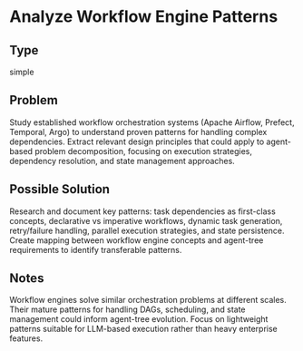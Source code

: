 # Analyze Workflow Engine Patterns

## Type
simple

## Problem
Study established workflow orchestration systems (Apache Airflow, Prefect, Temporal, Argo) to understand proven patterns for handling complex dependencies. Extract relevant design principles that could apply to agent-based problem decomposition, focusing on execution strategies, dependency resolution, and state management approaches.

## Possible Solution
Research and document key patterns: task dependencies as first-class concepts, declarative vs imperative workflows, dynamic task generation, retry/failure handling, parallel execution strategies, and state persistence. Create mapping between workflow engine concepts and agent-tree requirements to identify transferable patterns.

## Notes
Workflow engines solve similar orchestration problems at different scales. Their mature patterns for handling DAGs, scheduling, and state management could inform agent-tree evolution. Focus on lightweight patterns suitable for LLM-based execution rather than heavy enterprise features.